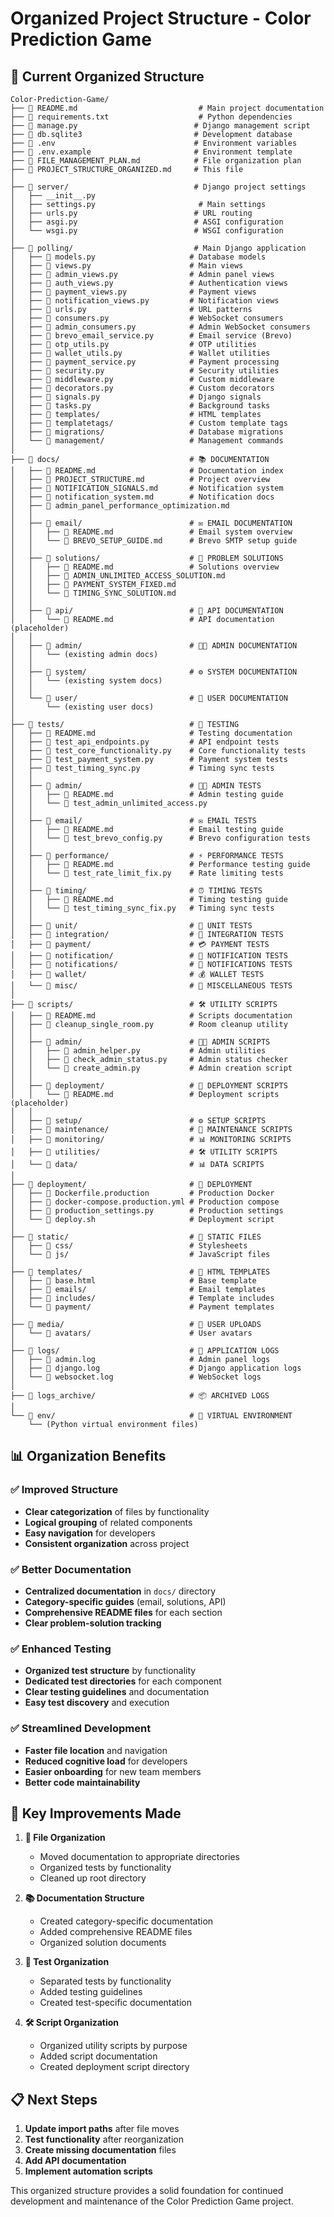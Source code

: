 # Organized Project Structure - Color Prediction Game

## 📁 **Current Organized Structure**

```
Color-Prediction-Game/
├── 📄 README.md                           # Main project documentation
├── 📄 requirements.txt                    # Python dependencies
├── 📄 manage.py                          # Django management script
├── 📄 db.sqlite3                         # Development database
├── 📄 .env                               # Environment variables
├── 📄 .env.example                       # Environment template
├── 📄 FILE_MANAGEMENT_PLAN.md            # File organization plan
├── 📄 PROJECT_STRUCTURE_ORGANIZED.md     # This file
│
├── 📂 server/                            # Django project settings
│   ├── __init__.py
│   ├── settings.py                       # Main settings
│   ├── urls.py                          # URL routing
│   ├── asgi.py                          # ASGI configuration
│   └── wsgi.py                          # WSGI configuration
│
├── 📂 polling/                           # Main Django application
│   ├── 📄 models.py                     # Database models
│   ├── 📄 views.py                      # Main views
│   ├── 📄 admin_views.py                # Admin panel views
│   ├── 📄 auth_views.py                 # Authentication views
│   ├── 📄 payment_views.py              # Payment views
│   ├── 📄 notification_views.py         # Notification views
│   ├── 📄 urls.py                       # URL patterns
│   ├── 📄 consumers.py                  # WebSocket consumers
│   ├── 📄 admin_consumers.py            # Admin WebSocket consumers
│   ├── 📄 brevo_email_service.py        # Email service (Brevo)
│   ├── 📄 otp_utils.py                  # OTP utilities
│   ├── 📄 wallet_utils.py               # Wallet utilities
│   ├── 📄 payment_service.py            # Payment processing
│   ├── 📄 security.py                   # Security utilities
│   ├── 📄 middleware.py                 # Custom middleware
│   ├── 📄 decorators.py                 # Custom decorators
│   ├── 📄 signals.py                    # Django signals
│   ├── 📄 tasks.py                      # Background tasks
│   ├── 📂 templates/                    # HTML templates
│   ├── 📂 templatetags/                 # Custom template tags
│   ├── 📂 migrations/                   # Database migrations
│   └── 📂 management/                   # Management commands
│
├── 📂 docs/                             # 📚 DOCUMENTATION
│   ├── 📄 README.md                     # Documentation index
│   ├── 📄 PROJECT_STRUCTURE.md          # Project overview
│   ├── 📄 NOTIFICATION_SIGNALS.md       # Notification system
│   ├── 📄 notification_system.md        # Notification docs
│   ├── 📄 admin_panel_performance_optimization.md
│   │
│   ├── 📂 email/                        # ✉️ EMAIL DOCUMENTATION
│   │   ├── 📄 README.md                 # Email system overview
│   │   └── 📄 BREVO_SETUP_GUIDE.md      # Brevo SMTP setup guide
│   │
│   ├── 📂 solutions/                    # 🔧 PROBLEM SOLUTIONS
│   │   ├── 📄 README.md                 # Solutions overview
│   │   ├── 📄 ADMIN_UNLIMITED_ACCESS_SOLUTION.md
│   │   ├── 📄 PAYMENT_SYSTEM_FIXED.md
│   │   └── 📄 TIMING_SYNC_SOLUTION.md
│   │
│   ├── 📂 api/                          # 🔌 API DOCUMENTATION
│   │   └── 📄 README.md                 # API documentation (placeholder)
│   │
│   ├── 📂 admin/                        # 👨‍💼 ADMIN DOCUMENTATION
│   │   └── (existing admin docs)
│   │
│   ├── 📂 system/                       # ⚙️ SYSTEM DOCUMENTATION
│   │   └── (existing system docs)
│   │
│   └── 📂 user/                         # 👤 USER DOCUMENTATION
│       └── (existing user docs)
│
├── 📂 tests/                            # 🧪 TESTING
│   ├── 📄 README.md                     # Testing documentation
│   ├── 📄 test_api_endpoints.py         # API endpoint tests
│   ├── 📄 test_core_functionality.py    # Core functionality tests
│   ├── 📄 test_payment_system.py        # Payment system tests
│   ├── 📄 test_timing_sync.py           # Timing sync tests
│   │
│   ├── 📂 admin/                        # 👨‍💼 ADMIN TESTS
│   │   ├── 📄 README.md                 # Admin testing guide
│   │   └── 📄 test_admin_unlimited_access.py
│   │
│   ├── 📂 email/                        # ✉️ EMAIL TESTS
│   │   ├── 📄 README.md                 # Email testing guide
│   │   └── 📄 test_brevo_config.py      # Brevo configuration tests
│   │
│   ├── 📂 performance/                  # ⚡ PERFORMANCE TESTS
│   │   ├── 📄 README.md                 # Performance testing guide
│   │   └── 📄 test_rate_limit_fix.py    # Rate limiting tests
│   │
│   ├── 📂 timing/                       # ⏰ TIMING TESTS
│   │   ├── 📄 README.md                 # Timing testing guide
│   │   └── 📄 test_timing_sync_fix.py   # Timing sync tests
│   │
│   ├── 📂 unit/                         # 🔬 UNIT TESTS
│   ├── 📂 integration/                  # 🔗 INTEGRATION TESTS
│   ├── 📂 payment/                      # 💳 PAYMENT TESTS
│   ├── 📂 notification/                 # 🔔 NOTIFICATION TESTS
│   ├── 📂 notifications/                # 🔔 NOTIFICATIONS TESTS
│   ├── 📂 wallet/                       # 💰 WALLET TESTS
│   └── 📂 misc/                         # 🔧 MISCELLANEOUS TESTS
│
├── 📂 scripts/                          # 🛠️ UTILITY SCRIPTS
│   ├── 📄 README.md                     # Scripts documentation
│   ├── 📄 cleanup_single_room.py        # Room cleanup utility
│   │
│   ├── 📂 admin/                        # 👨‍💼 ADMIN SCRIPTS
│   │   ├── 📄 admin_helper.py           # Admin utilities
│   │   ├── 📄 check_admin_status.py     # Admin status checker
│   │   └── 📄 create_admin.py           # Admin creation script
│   │
│   ├── 📂 deployment/                   # 🚀 DEPLOYMENT SCRIPTS
│   │   └── 📄 README.md                 # Deployment scripts (placeholder)
│   │
│   ├── 📂 setup/                        # ⚙️ SETUP SCRIPTS
│   ├── 📂 maintenance/                  # 🔧 MAINTENANCE SCRIPTS
│   ├── 📂 monitoring/                   # 📊 MONITORING SCRIPTS
│   ├── 📂 utilities/                    # 🛠️ UTILITY SCRIPTS
│   └── 📂 data/                         # 📊 DATA SCRIPTS
│
├── 📂 deployment/                       # 🚀 DEPLOYMENT
│   ├── 📄 Dockerfile.production         # Production Docker
│   ├── 📄 docker-compose.production.yml # Production compose
│   ├── 📄 production_settings.py        # Production settings
│   └── 📄 deploy.sh                     # Deployment script
│
├── 📂 static/                           # 🎨 STATIC FILES
│   ├── 📂 css/                          # Stylesheets
│   └── 📂 js/                           # JavaScript files
│
├── 📂 templates/                        # 🎨 HTML TEMPLATES
│   ├── 📄 base.html                     # Base template
│   ├── 📂 emails/                       # Email templates
│   ├── 📂 includes/                     # Template includes
│   └── 📂 payment/                      # Payment templates
│
├── 📂 media/                            # 📁 USER UPLOADS
│   └── 📂 avatars/                      # User avatars
│
├── 📂 logs/                             # 📝 APPLICATION LOGS
│   ├── 📄 admin.log                     # Admin panel logs
│   ├── 📄 django.log                    # Django application logs
│   └── 📄 websocket.log                 # WebSocket logs
│
├── 📂 logs_archive/                     # 📦 ARCHIVED LOGS
│
└── 📂 env/                              # 🐍 VIRTUAL ENVIRONMENT
    └── (Python virtual environment files)
```

## 📊 **Organization Benefits**

### ✅ **Improved Structure**
- **Clear categorization** of files by functionality
- **Logical grouping** of related components
- **Easy navigation** for developers
- **Consistent organization** across project

### ✅ **Better Documentation**
- **Centralized documentation** in `docs/` directory
- **Category-specific guides** (email, solutions, API)
- **Comprehensive README files** for each section
- **Clear problem-solution tracking**

### ✅ **Enhanced Testing**
- **Organized test structure** by functionality
- **Dedicated test directories** for each component
- **Clear testing guidelines** and documentation
- **Easy test discovery** and execution

### ✅ **Streamlined Development**
- **Faster file location** and navigation
- **Reduced cognitive load** for developers
- **Easier onboarding** for new team members
- **Better code maintainability**

## 🎯 **Key Improvements Made**

1. **📁 File Organization**
   - Moved documentation to appropriate directories
   - Organized tests by functionality
   - Cleaned up root directory

2. **📚 Documentation Structure**
   - Created category-specific documentation
   - Added comprehensive README files
   - Organized solution documents

3. **🧪 Test Organization**
   - Separated tests by functionality
   - Added testing guidelines
   - Created test-specific documentation

4. **🛠️ Script Organization**
   - Organized utility scripts by purpose
   - Added script documentation
   - Created deployment script directory

## 📋 **Next Steps**

1. **Update import paths** after file moves
2. **Test functionality** after reorganization
3. **Create missing documentation** files
4. **Add API documentation**
5. **Implement automation scripts**

This organized structure provides a solid foundation for continued development and maintenance of the Color Prediction Game project.
